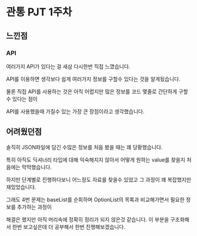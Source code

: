 # 관통 PJT 1주차

## 느낀점

### API

여러가지 API가 있다는 걸 새삼 다시한번 직접 느꼈습니다.

API를 이용하면 생각보다 쉽게 여러가지 정보를 구할수 있다는 것을 알게됬습니다.

물론 직접 API를 사용하는 것은 아직 어렵지만 많은 정보를 코드 몇줄로 간단하게 구할 수 있다는 점이

API를 사용했을때 가질수 있는 가장 큰 장점이라고 생각했습니다.



## 어려웠던점

솔직히 JSON파일에 담긴 수많은 정보를 처음 봤을 때는 꽤 당황했습니다.

특히 아직도 딕셔너리 타입에 대해 익숙해지지 않아서 어떻게 원하는 value를 찾을지 처음에는 막막했습니다.

하지만 단계별로 진행하다보니 어느정도 자료를 찾을수 있었고 그 과정이 꽤 복잡했지만 재밌었습니다.



그래도 4번 문제는 baseList를 순회하며 OptionList의 목록과 비교해가면서 필요한 정보를 추가하는 과정이

해결은 했지만 아직 머리속에 정확히 정리가 되지 않은것 같습니다. 이 부분을 구조화해서 한번 보고싶은데 더 공부해서 한번 진행해보겠습니다.